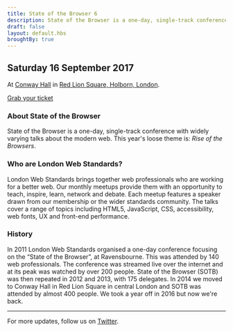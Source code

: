 ```yaml
---
title: State of the Browser 6
description: State of the Browser is a one-day, single-track conference with widely varying talks about the modern web
draft: false
layout: default.hbs
broughtBy: true
---
```

## Saturday 16 September 2017

At [Conway Hall](https://conwayhall.org.uk/) in [Red Lion Square, Holborn, London](https://goo.gl/maps/HL9XGSxDgxu).

<p class="text-center">
  <a href="https://getinvited.to/webstandards/sotb6/" class="primary large button">Grab your ticket</a>
</p>

### About State of the Browser

State of the Browser is a one-day, single-track conference with widely varying talks about the modern web. This year's loose theme is: <em>Rise of the Browsers</em>.

### Who are London Web Standards?

London Web Standards brings together web professionals who are working for a better web. Our monthly meetups provide them with an opportunity to teach, inspire, learn, network and debate. Each meetup features a speaker drawn from our membership or the wider standards community. The talks cover a range of topics including HTML5, JavaScript, CSS, accessibility, web fonts, UX and front-end performance.

### History

In 2011 London Web Standards organised a one-day conference focusing on the &ldquo;State of the Browser&rdquo;, at Ravensbourne. This was attended by 140 web professionals. The conference was streamed live over the internet and at its peak was watched by over 200 people. State of the Browser (SOTB) was then repeated in 2012 and 2013, with 175 delegates. In 2014 we moved to Conway Hall in Red Lion Square in central London and SOTB was attended by almost 400 people. We took a year off in 2016 but now we're back.

<hr>

For more updates, follow us on [Twitter](https://twitter.com/webstandards).
